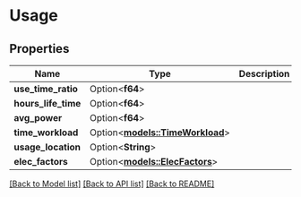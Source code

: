 # Usage

## Properties

Name | Type | Description | Notes
------------ | ------------- | ------------- | -------------
**use_time_ratio** | Option<**f64**> |  | [optional]
**hours_life_time** | Option<**f64**> |  | [optional]
**avg_power** | Option<**f64**> |  | [optional]
**time_workload** | Option<[**models::TimeWorkload**](Time_Workload.md)> |  | [optional]
**usage_location** | Option<**String**> |  | [optional]
**elec_factors** | Option<[**models::ElecFactors**](ElecFactors.md)> |  | [optional]

[[Back to Model list]](../README.md#documentation-for-models) [[Back to API list]](../README.md#documentation-for-api-endpoints) [[Back to README]](../README.md)



